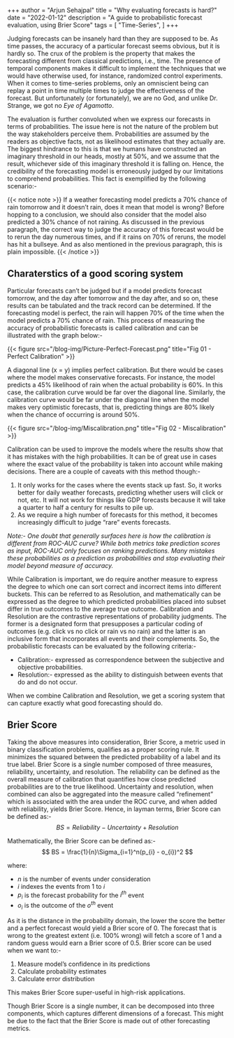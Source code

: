 +++
author = "Arjun Sehajpal"
title = "Why evaluating forecasts is hard?"
date = "2022-01-12"
description = "A guide to probabilistic forecast evaluation, using Brier Score"
tags = [
    "Time-Series",
]
+++

Judging forecasts can be insanely hard than they are supposed to be. As time passes, the accuracy of a particular forecast seems obvious, but it is hardly so. The crux of the problem is the property that makes the forecasting different from classical predictions, i.e., time. The presence of temporal components makes it difficult to implement the techniques that we would have otherwise used, for instance, randomized control experiments. When it comes to time-series problems, only an omniscient being can replay a point in time multiple times to judge the effectiveness of the forecast. But unfortunately (or fortunately), we are no God, and unlike Dr. Strange, we got no *Eye of Agamotto*.

The evaluation is further convoluted when we express our forecasts in terms of probabilities. The issue here is not the nature of the problem but the way stakeholders perceive them. Probabilities are assumed by the readers as objective facts, not as likelihood estimates that they actually are. The biggest hindrance to this is that we humans have constructed an imaginary threshold in our heads, mostly at 50%, and we assume that the result, whichever side of this imaginary threshold it is falling on. Hence, the credibility of the forecasting model is erroneously judged by our limitations to comprehend probabilities. This fact is exemplified by the following scenario:-

{{< notice note >}} 
If a weather forecasting model predicts a 70% chance of rain tomorrow and it doesn’t rain, does it mean that model is wrong? Before hopping to a conclusion, we should also consider that the model also predicted a 30% chance of not raining. As discussed in the previous paragraph, the correct way to judge the accuracy of this forecast would be to rerun the day numerous times, and if it rains on 70% of reruns, the model has hit a bullseye. And as also mentioned in the previous paragraph, this is plain impossible.
{{< /notice >}}

## Charaterstics of a good scoring system
Particular forecasts can’t be judged but if a model predicts forecast tomorrow, and the day after tomorrow and the day after, and so on, these results can be tabulated and the track record can be determined. If the forecasting model is perfect, the rain will happen 70% of the time when the model predicts a 70% chance of rain. This process of measuring the accuracy of probabilistic forecasts is called calibration and can be illustrated with the graph below:-

{{< figure src="/blog-img/Picture-Perfect-Forecast.png" title="Fig 01 - Perfect Calibration" >}}

A diagonal line (x = y) implies perfect calibration. But there would be cases where the model makes conservative forecasts. For instance, the model predicts a 45% likelihood of rain when the actual probability is 60%. In this case, the calibration curve would be far over the diagonal line. Similarly, the calibration curve would be far under the diagonal line when the model makes very optimistic forecasts, that is, predicting things are 80% likely when the chance of occurring is around 50%. 

{{< figure src="/blog-img/Miscalibration.png" title="Fig 02 - Miscalibration" >}}

Calibration can be used to improve the models where the results show that it has mistakes with the high probabilities. It can be of great use in cases where the exact value of the probability is taken into account while making decisions. There are a couple of caveats with this method though:-
1. It only works for the cases where the events stack up fast. So, it works better for daily weather forecasts, predicting whether users will click or not, etc. It will not work for things like GDP forecasts because it will take a quarter to half a century for results to pile up.
2. As we require a high number of forecasts for this method, it becomes increasingly difficult to judge “rare” events forecasts. 

*Note:- One doubt that generally surfaces here is how the calibration is different from ROC-AUC curve? While both metrics take prediction scores as input, ROC-AUC only focuses on ranking predictions. Many mistakes these probabilities as a prediction as probabilities and stop evaluating their model beyond measure of accuracy.*

While Calibration is important, we do require another measure to express the degree to which one can sort correct and incorrect items into different buckets. This can be referred to as Resolution, and mathematically can be expressed as the degree to which predicted probabilities placed into subset differ in true outcomes to the average true outcome. Calibration and Resolution are the contrastive representations of probability judgments. The former is a designated form that presupposes a particular coding of outcomes (e.g. click vs no click or rain vs no rain) and the latter is an inclusive form that incorporates all events and their complements. So, the probabilistic forecasts can be evaluated by the following criteria:-
* Calibration:- expressed as correspondence between the subjective and objective probabilities.
* Resolution:- expressed as the ability to distinguish between events that do and do not occur. 

When we combine Calibration and Resolution, we get a scoring system that can capture exactly what good forecasting should do.

## Brier Score
Taking the above measures into consideration, Brier Score, a metric used in binary classification problems, qualifies as a proper scoring rule. It minimizes the squared between the predicted probability of a label and its true label. Brier Score is a single number composed of three measures, reliability, uncertainty, and resolution. The reliability can be defined as the overall measure of calibration that quantifies how close predicted probabilities are to the true likelihood. Uncertainty and resolution, when combined can also be aggregated into the measure called “refinement” which is associated with the area under the ROC curve, and when added with reliability, yields Brier Score. Hence, in layman terms, Brier Score can be defined as:-
$$
BS = Reliability - Uncertainty + Resolution
$$

Mathematically, the Brier Score can be defined as:-
$$
BS = \frac{1}{n}\Sigma_{i=1}^n(p_{i} - o_{i})^2
$$

where:
* $n$ is the number of events under consideration
* $i$ indexes the events from 1 to $i$
* $p_{i}$ is the forecast probability for the $i^{th}$ event
* $o_{i}$ is the outcome of the $o^{th}$ event


As it is the distance in the probability domain, the lower the score the better and a perfect forecast would yield a Brier score of 0. The forecast that is wrong to the greatest extent (i.e. 100% wrong) will fetch a score of 1 and a random guess would earn a Brier score of 0.5. Brier score can be used when we want to:-
1. Measure model’s confidence in its predictions
2. Calculate probability estimates
3. Calculate error distribution

This makes Brier Score super-useful in high-risk applications.

Though Brier Score is a single number, it can be decomposed into three components, which captures different dimensions of a forecast. This might be due to the fact that the Brier Score is made out of other forecasting metrics.
